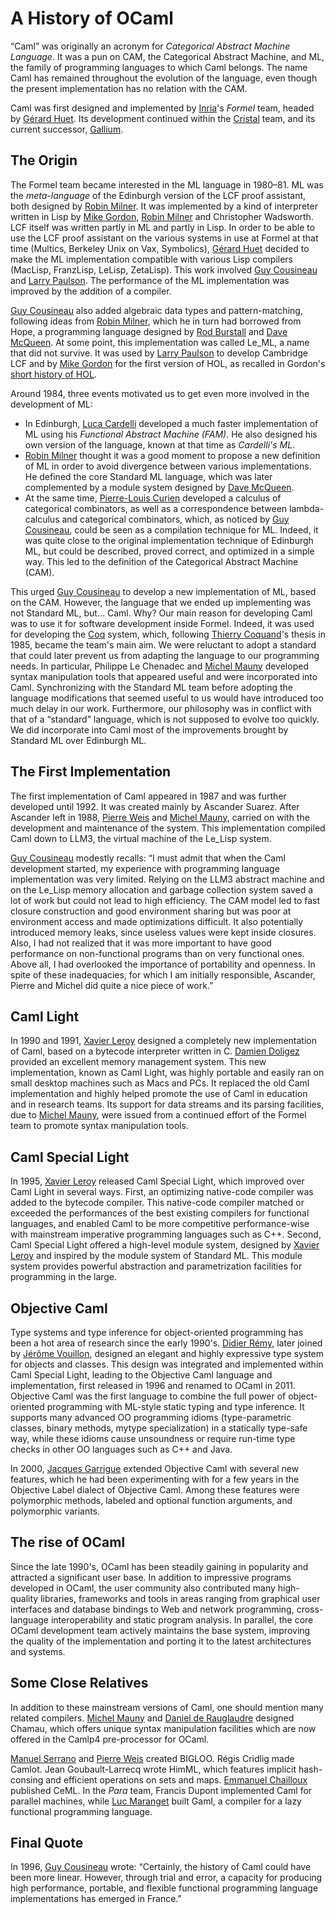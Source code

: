 <!-- ((! set title A History of OCaml !)) -->

# A History of OCaml
“Caml” was originally an acronym for *Categorical Abstract Machine
Language*. It was a pun on CAM, the Categorical Abstract Machine, and
ML, the family of programming languages to which Caml belongs. The name
Caml has remained throughout the evolution of the language, even though
the present implementation has no relation with the CAM.

Caml was first designed and implemented by
[Inria](http://www.inria.fr/index.en.html)'s *Formel* team, headed by
[Gérard Huet](http://cristal.inria.fr/~huet/). Its development continued
within the [Cristal](http://cristal.inria.fr/) team, and its current
successor, [Gallium](http://gallium.inria.fr/).

## The Origin
The Formel team became interested in the ML language in 1980–81. ML was
the *meta-language* of the Edinburgh version of the LCF proof assistant,
both designed by [Robin Milner](http://www.cl.cam.ac.uk/~rm135/). It was
implemented by a kind of interpreter written in Lisp by [Mike
Gordon](http://www.cl.cam.ac.uk/users/mjcg/), [Robin
Milner](http://www.cl.cam.ac.uk/~rm135/) and Christopher Wadsworth. LCF
itself was written partly in ML and partly in Lisp. In order to be able
to use the LCF proof assistant on the various systems in use at Formel
at that time (Multics, Berkeley Unix on Vax, Symbolics), [Gérard
Huet](http://cristal.inria.fr/~huet/) decided to make the ML
implementation compatible with various Lisp compilers (MacLisp,
FranzLisp, LeLisp, ZetaLisp). This work involved [Guy
Cousineau](http://www.pps.jussieu.fr/~cousinea/) and [Larry
Paulson](http://www.cl.cam.ac.uk/users/lcp/). The performance of the ML
implementation was improved by the addition of a compiler.

[Guy Cousineau](http://www.pps.jussieu.fr/~cousinea/) also added
algebraic data types and pattern-matching, following ideas from [Robin
Milner](http://www.cl.cam.ac.uk/~rm135/), which he in turn had borrowed
from Hope, a programming language designed by [Rod
Burstall](http://www.dcs.ed.ac.uk/home/rb/) and [Dave
McQueen](http://people.cs.uchicago.edu/~dbm/). At some point, this
implementation was called Le_ML, a name that did not survive. It was
used by [Larry Paulson](http://www.cl.cam.ac.uk/users/lcp/) to develop
Cambridge LCF and by [Mike Gordon](http://www.cl.cam.ac.uk/users/mjcg/)
for the first version of HOL, as recalled in Gordon's [short history of
HOL](http://www.cl.cam.ac.uk/users/mjcg/papers/HolHistory.html).

Around 1984, three events motivated us to get even more involved in the
development of ML:

* In Edinburgh, [Luca Cardelli](http://lucacardelli.name/) developed a
 much faster implementation of ML using his *Functional Abstract
 Machine (FAM)*. He also designed his own version of the language,
 known at that time as *Cardelli's ML*.
* [Robin Milner](http://www.cl.cam.ac.uk/~rm135/) thought it was a
 good moment to propose a new definition of ML in order to avoid
 divergence between various implementations. He defined the core
 Standard ML language, which was later complemented by a module
 system designed by [Dave
 McQueen](http://people.cs.uchicago.edu/~dbm/).
* At the same time, [Pierre-Louis
 Curien](http://www.pps.jussieu.fr/~curien/) developed a calculus of
 categorical combinators, as well as a correspondence between
 lambda-calculus and categorical combinators, which, as noticed by
 [Guy Cousineau](http://www.pps.jussieu.fr/~cousinea/), could be seen
 as a compilation technique for ML. Indeed, it was quite close to the
 original implementation technique of Edinburgh ML, but could be
 described, proved correct, and optimized in a simple way. This led
 to the definition of the Categorical Abstract Machine (CAM).

This urged [Guy Cousineau](http://www.pps.jussieu.fr/~cousinea/) to
develop a new implementation of ML, based on the CAM. However, the
language that we ended up implementing was not Standard ML, but... Caml.
Why? Our main reason for developing Caml was to use it for software
development inside Formel. Indeed, it was used for developing the
[Coq](http://coq.inria.fr/) system, which, following [Thierry
Coquand](http://www.cs.chalmers.se/~coquand/)'s thesis in 1985, became
the team's main aim. We were reluctant to adopt a standard that could
later prevent us from adapting the language to our programming needs. In
particular, Philippe Le Chenadec and [Michel
Mauny](http://cristal.inria.fr/~mauny/) developed syntax manipulation
tools that appeared useful and were incorporated into Caml.
Synchronizing with the Standard ML team before adopting the language
modifications that seemed useful to us would have introduced too much
delay in our work. Furthermore, our philosophy was in conflict with that
of a “standard” language, which is not supposed to evolve too quickly.
We did incorporate into Caml most of the improvements brought by
Standard ML over Edinburgh ML.

## The First Implementation
The first implementation of Caml appeared in 1987 and was further
developed until 1992. It was created mainly by Ascander Suarez. After
Ascander left in 1988, [Pierre Weis](http://cristal.inria.fr/~weis/) and
[Michel Mauny](http://cristal.inria.fr/~mauny/), carried on with the
development and maintenance of the system. This implementation compiled
Caml down to LLM3, the virtual machine of the Le_Lisp system.

[Guy Cousineau](http://www.pps.jussieu.fr/~cousinea/) modestly recalls:
“I must admit that when the Caml development started, my experience with
programming language implementation was very limited. Relying on the
LLM3 abstract machine and on the Le_Lisp memory allocation and garbage
collection system saved a lot of work but could not lead to high
efficiency. The CAM model led to fast closure construction and good
environment sharing but was poor at environment access and made
optimizations difficult. It also potentially introduced memory leaks,
since useless values were kept inside closures. Also, I had not realized
that it was more important to have good performance on non-functional
programs than on very functional ones. Above all, I had overlooked the
importance of portability and openness. In spite of these inadequacies,
for which I am initially responsible, Ascander, Pierre and Michel did
quite a nice piece of work.”

## Caml Light
In 1990 and 1991, [Xavier Leroy](http://cristal.inria.fr/~xleroy/)
designed a completely new implementation of Caml, based on a bytecode
interpreter written in C. [Damien
Doligez](http://cristal.inria.fr/~doligez/) provided an excellent memory
management system. This new implementation, known as Caml Light, was
highly portable and easily ran on small desktop machines such as Macs
and PCs. It replaced the old Caml implementation and highly helped
promote the use of Caml in education and in research teams. Its support
for data streams and its parsing facilities, due to [Michel
Mauny](http://cristal.inria.fr/~mauny/), were issued from a continued
effort of the Formel team to promote syntax manipulation tools.

## Caml Special Light
In 1995, [Xavier Leroy](http://cristal.inria.fr/~xleroy/) released Caml
Special Light, which improved over Caml Light in several ways. First, an
optimizing native-code compiler was added to the bytecode compiler. This
native-code compiler matched or exceeded the performances of the best
existing compilers for functional languages, and enabled Caml to be more
competitive performance-wise with mainstream imperative programming
languages such as C++. Second, Caml Special Light offered a high-level
module system, designed by [Xavier
Leroy](http://cristal.inria.fr/~xleroy/) and inspired by the module
system of Standard ML. This module system provides powerful abstraction
and parametrization facilities for programming in the large.

## Objective Caml
Type systems and type inference for object-oriented programming has been
a hot area of research since the early 1990's. [Didier
Rémy](http://cristal.inria.fr/~remy/), later joined by [Jérôme
Vouillon](http://www.pps.jussieu.fr/~vouillon/), designed an elegant and
highly expressive type system for objects and classes. This design was
integrated and implemented within Caml Special Light, leading to the
Objective Caml language and implementation, first released in 1996 and
renamed to OCaml in 2011. Objective Caml was the first language to
combine the full power of object-oriented programming with ML-style
static typing and type inference. It supports many advanced OO
programming idioms (type-parametric classes, binary methods, mytype
specialization) in a statically type-safe way, while these idioms cause
unsoundness or require run-time type checks in other OO languages such
as C++ and Java.

In 2000, [Jacques Garrigue](http://www.math.nagoya-u.ac.jp/~garrigue/)
extended Objective Caml with several new features, which he had been
experimenting with for a few years in the Objective Label dialect of
Objective Caml. Among these features were polymorphic methods, labeled
and optional function arguments, and polymorphic variants.

## The rise of OCaml
Since the late 1990's, OCaml has been steadily gaining in popularity and
attracted a significant user base. In addition to impressive programs
developed in OCaml, the user community also contributed many
high-quality libraries, frameworks and tools in areas ranging from
graphical user interfaces and database bindings to Web and network
programming, cross-language interoperability and static program
analysis. In parallel, the core OCaml development team actively
maintains the base system, improving the quality of the implementation
and porting it to the latest architectures and systems.

## Some Close Relatives
In addition to these mainstream versions of Caml, one should mention
many related compilers. [Michel Mauny](http://cristal.inria.fr/~mauny/)
and [Daniel de Rauglaudre](http://cristal.inria.fr/~ddr/) designed
Chamau, which offers unique syntax manipulation facilities which are now
offered in the Camlp4 pre-processor for OCaml.

[Manuel Serrano](http://www-sop.inria.fr/members/Manuel.Serrano/) and
[Pierre Weis](http://cristal.inria.fr/~weis/) created BIGLOO. Régis
Cridlig made Camlot. Jean Goubault-Larrecq wrote HimML, which features
implicit hash-consing and efficient operations on sets and maps.
[Emmanuel Chailloux](http://www.pps.jussieu.fr/~emmanuel/) published
CeML. In the *Para* team, Francis Dupont implemented Caml for parallel
machines, while [Luc Maranget](http://cristal.inria.fr/~maranget/) built
Gaml, a compiler for a lazy functional programming language.

## Final Quote
In 1996, [Guy Cousineau](http://www.pps.jussieu.fr/~cousinea/) wrote:
“Certainly, the history of Caml could have been more linear. However,
through trial and error, a capacity for producing high performance,
portable, and flexible functional programming language implementations
has emerged in France.”


